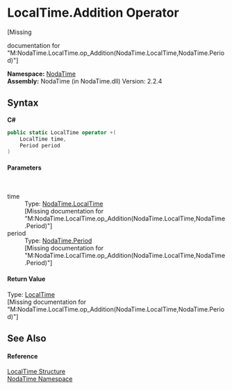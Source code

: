 # LocalTime.Addition Operator 
 

\[Missing <summary> documentation for "M:NodaTime.LocalTime.op_Addition(NodaTime.LocalTime,NodaTime.Period)"\]

**Namespace:**&nbsp;<a href="N_NodaTime">NodaTime</a><br />**Assembly:**&nbsp;NodaTime (in NodaTime.dll) Version: 2.2.4

## Syntax

**C#**<br />
``` C#
public static LocalTime operator +(
	LocalTime time,
	Period period
)
```


#### Parameters
&nbsp;<dl><dt>time</dt><dd>Type: <a href="T_NodaTime_LocalTime">NodaTime.LocalTime</a><br />\[Missing <param name="time"/> documentation for "M:NodaTime.LocalTime.op_Addition(NodaTime.LocalTime,NodaTime.Period)"\]</dd><dt>period</dt><dd>Type: <a href="T_NodaTime_Period">NodaTime.Period</a><br />\[Missing <param name="period"/> documentation for "M:NodaTime.LocalTime.op_Addition(NodaTime.LocalTime,NodaTime.Period)"\]</dd></dl>

#### Return Value
Type: <a href="T_NodaTime_LocalTime">LocalTime</a><br />\[Missing <returns> documentation for "M:NodaTime.LocalTime.op_Addition(NodaTime.LocalTime,NodaTime.Period)"\]

## See Also


#### Reference
<a href="T_NodaTime_LocalTime">LocalTime Structure</a><br /><a href="N_NodaTime">NodaTime Namespace</a><br />